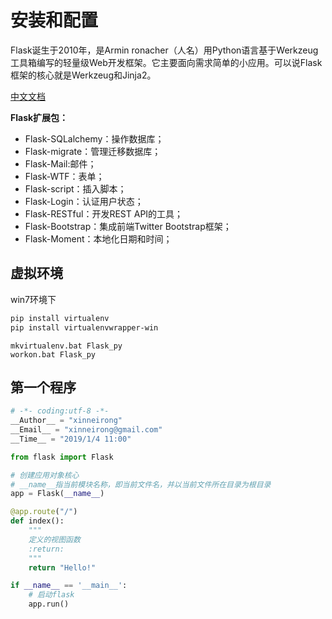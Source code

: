 # 安装和配置

Flask诞生于2010年，是Armin ronacher（人名）用Python语言基于Werkzeug工具箱编写的轻量级Web开发框架。它主要面向需求简单的小应用。可以说Flask框架的核心就是Werkzeug和Jinja2。

[中文文档](http://docs.jinkan.org/docs/flask/)

**Flask扩展包：**

- Flask-SQLalchemy：操作数据库；
- Flask-migrate：管理迁移数据库；
- Flask-Mail:邮件；
- Flask-WTF：表单；
- Flask-script：插入脚本；
- Flask-Login：认证用户状态；
- Flask-RESTful：开发REST API的工具；
- Flask-Bootstrap：集成前端Twitter Bootstrap框架；
- Flask-Moment：本地化日期和时间；

## 虚拟环境

win7环境下

````bash
pip install virtualenv
pip install virtualenvwrapper-win
````

```
mkvirtualenv.bat Flask_py
workon.bat Flask_py
```

## 第一个程序

````python
# -*- coding:utf-8 -*-
__Author__ = "xinneirong"
__Email__ = "xinneirong@gmail.com"
__Time__ = "2019/1/4 11:00"

from flask import Flask

# 创建应用对象核心
# __name__指当前模块名称，即当前文件名，并以当前文件所在目录为根目录
app = Flask(__name__)

@app.route("/")
def index():
    """
    定义的视图函数
    :return:
    """
    return "Hello!"

if __name__ == '__main__':
    # 启动flask
    app.run()
````


